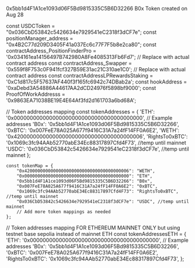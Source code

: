 0x5bb1d4F1A1ce1093d06F5Bd9815335C5B6D32266 B0x Token created on Aug 28






const USDCToken = "0x036CbD53842c5426634e7929541eC2318f3dCF7e";
const positionManager_address = "0x4B2C77d209D3405F41a037Ec6c77F7F5b8e2ca80";
const contractAddress_PositionFinderPro = '0x034161ea14156497B742980A8Fe4085313Fb6Fd7'; // Replace with actual contract address
const contractAddress_Swapper = '0x559f8F753c0F941fcf327B59E31ac21C310ae1C0'; // Replace with actual contract address
const contractAddressLPRewardsStaking = '0xC1d817c5F57637AF440f3f165fc6942c74DBab2a';
const hookAddress = '0xaDebd3A54886A44617AA2dCD24976f5898bf9000';
const ProofOfWorkAddresss = '0x9863EA71038BE19E4E64Af3fd2d161703a6bd68A';

// Token addresses mapping
const tokenAddresses = {
'ETH': '0x0000000000000000000000000000000000000000', // Example addresses
'B0x': '0x5bb1d4F1A1ce1093d06F5Bd9815335C5B6D32266',
'0xBTC': '0x007FeE78A025A677f9416C31A7a24fF14FF0A6E2',
'WETH': '0x4200000000000000000000000000000000000006',
'RightsTo0xBTC': '0x1069c3fc94AAb52770abE34Ec88317897Cfd4F73', //temp until mainnet
'USDC': '0x036CbD53842c5426634e7929541eC2318f3dCF7e', //temp until mainnet
};



    const tokenMap = {
        "0x4200000000000000000000000000000000000006": "WETH",
        "0x0000000000000000000000000000000000000000": "ETH",
        "0x5bb1d4F1A1ce1093d06F5Bd9815335C5B6D32266": "B0x",
        "0x007FeE78A025A677f9416C31A7a24fF14FF0A6E2": "0xBTC",
        "0x1069c3fc94AAb52770abE34Ec88317897Cfd4F73": "RightsTo0xBTC", //temp until mainnet
        "0x036CbD53842c5426634e7929541eC2318f3dCF7e": "USDC", //temp until mainnet
        // Add more token mappings as needed
    };


   


// Token addresses mapping FOR ETHEREUM MAINNET ONLY but using testnet base sepolia instead of mainnet ETH
  const tokenAddressesETH = {
      'ETH': '0x0000000000000000000000000000000000000000', // Example addresses
      'B0x': '0x5bb1d4F1A1ce1093d06F5Bd9815335C5B6D32266',
      '0xBTC': '0x007FeE78A025A677f9416C31A7a24fF14FF0A6E2',
      'RightsTo0xBTC': '0x1069c3fc94AAb52770abE34Ec88317897Cfd4F73',
      };



